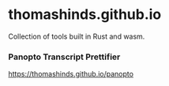 # thomashinds.github.io

Collection of tools built in Rust and wasm.

### Panopto Transcript Prettifier
https://thomashinds.github.io/panopto
